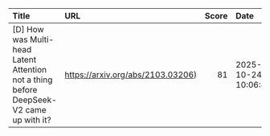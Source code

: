 | Title                                                                                   | URL                               |   Score | Date                |
|:----------------------------------------------------------------------------------------|:----------------------------------|--------:|:--------------------|
| [D] How was Multi-head Latent Attention not a thing before DeepSeek-V2 came up with it? | https://arxiv.org/abs/2103.03206) |      81 | 2025-10-24 10:06:43 |